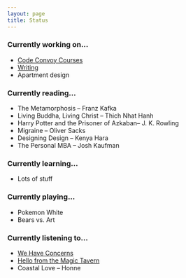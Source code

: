 ```yaml
---
layout: page
title: Status
---
```


### Currently working on...

* [Code Convoy Courses](http://codeconvoy.com)
* [Writing](/archive)
* Apartment design

### Currently reading...

* The Metamorphosis – Franz Kafka
* Living Buddha, Living Christ – Thich Nhat Hanh
* Harry Potter and the Prisoner of Azkaban– J. K. Rowling
* Migraine – Oliver Sacks
* Designing Design – Kenya Hara
* The Personal MBA – Josh Kaufman

### Currently learning...

* Lots of stuff

### Currently playing...

* Pokemon White
* Bears vs. Art

### Currently listening to...

* [We Have Concerns](http://www.wehaveconcerns.com)
* [Hello from the Magic Tavern](http://hellofromthemagictavern.com)
* Coastal Love – Honne
